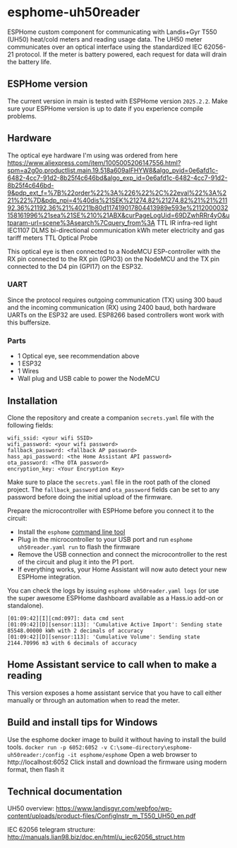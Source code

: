# esphome-uh50reader
ESPHome custom component for communicating with Landis+Gyr T550 (UH50) heat/cold meters and reading usage data. The UH50 meter communicates over an optical interface using the standardized IEC 62056-21 protocol. If the meter is battery powered, each request for data will drain the battery life. 

## ESPHome version
The current version in main is tested with ESPHome version `2025.2.2`. Make sure your ESPHome version is up to date if you experience compile problems.

## Hardware
The optical eye hardware I'm using was ordered from here https://www.aliexpress.com/item/1005005206147556.html?spm=a2g0o.productlist.main.19.518a609aIFHYW8&algo_pvid=0e6afd1c-6482-4cc7-91d2-8b25f4c646bd&algo_exp_id=0e6afd1c-6482-4cc7-91d2-8b25f4c646bd-9&pdp_ext_f=%7B%22order%22%3A%226%22%2C%22eval%22%3A%221%22%7D&pdp_npi=4%40dis%21SEK%21274.82%21274.82%21%21%21192.36%21192.36%21%40211b80d117419017804413989e593e%2112000032158161996%21sea%21SE%210%21ABX&curPageLogUid=69DZwhRRr4yO&utparam-url=scene%3Asearch%7Cquery_from%3A
TTL IR infra-red light IEC1107 DLMS bi-directional communication kWh meter electricity and gas tariff meters TTL Optical Probe

This optical eye is then connected to a NodeMCU ESP-controller with the RX pin connected to the RX pin (GPIO3) on the NodeMCU and the TX pin connected to the D4 pin (GPI17) on the ESP32.

### UART
Since the protocol requires outgoing communication (TX) using 300 baud and the incoming communication (RX) using 2400 baud, both hardware UARTs on the ESP32 are used. ESP8266 based controllers wont work with this buffersize. 

### Parts
- 1 Optical eye, see recommendation above
- 1 ESP32 
- 1 Wires
- Wall plug and USB cable to power the NodeMCU

## Installation
Clone the repository and create a companion `secrets.yaml` file with the following fields:
```
wifi_ssid: <your wifi SSID>
wifi_password: <your wifi password>
fallback_password: <fallback AP password>
hass_api_password: <the Home Assistant API password>
ota_password: <The OTA password>
encryption_key: <Your Encryption Key>
```
Make sure to place the `secrets.yaml` file in the root path of the cloned project. The `fallback_password` and `ota_password` fields can be set to any password before doing the initial upload of the firmware.

Prepare the microcontroller with ESPHome before you connect it to the circuit:
- Install the `esphome` [command line tool](https://esphome.io/guides/getting_started_command_line.html)
- Plug in the microcontroller to your USB port and run `esphome uh50reader.yaml run` to flash the firmware
- Remove the USB connection and connect the microcontroller to the rest of the circuit and plug it into the P1 port.
- If everything works, your Home Assistant will now auto detect your new ESPHome integration.

You can check the logs by issuing `esphome uh50reader.yaml logs` (or use the super awesome ESPHome dashboard available as a Hass.io add-on or standalone). 
```
[01:09:42][I][cmd:097]: data cmd sent
[01:09:42][D][sensor:113]: 'Cumulative Active Import': Sending state 85548.00000 kWh with 2 decimals of accuracy
[01:09:42][D][sensor:113]: 'Cumulative Volume': Sending state 2144.70996 m3 with 6 decimals of accuracy
```

## Home Assistant service to call when to make a reading

This version exposes a home assistant service that you have to call either manually or through an automation when to read the meter.

## Build and install tips for Windows

Use the esphome docker image to build it without having to install the build tools.
```docker run -p 6052:6052 -v C:\some-directory\esphome-uh50reader:/config -it esphome/esphome```
Open a web browser to http://localhost:6052
Click install and download the firmware using modern format, then flash it

## Technical documentation
UH50 overview:
https://www.landisgyr.com/webfoo/wp-content/uploads/product-files/ConfigInstr_m_T550_UH50_en.pdf

IEC 62056 telegram structure:
http://manuals.lian98.biz/doc.en/html/u_iec62056_struct.htm
